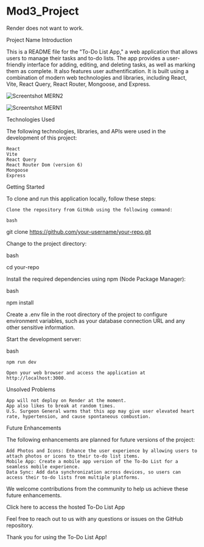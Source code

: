 # Mod3_Project

Render does not want to work. 

Project Name
Introduction

This is a README file for the "To-Do List App," a web application that allows users to manage their tasks and to-do lists. The app provides a user-friendly interface for adding, editing, and deleting tasks, as well as marking them as complete. It also features user authentification. It is built using a combination of modern web technologies and libraries, including React, Vite, React Query, React Router, Mongoose, and Express.

![Screentshot MERN2](https://github.com/Francis-Ngo/Mod3_Project/assets/61007336/e2681464-38c8-46e7-bc26-0707540f3f92)

![Screentshot MERN1](https://github.com/Francis-Ngo/Mod3_Project/assets/61007336/33d5eb60-e5b0-4052-ad21-154d65e47264)

Technologies Used

The following technologies, libraries, and APIs were used in the development of this project:

    React
    Vite
    React Query
    React Router Dom (version 6)
    Mongoose
    Express

Getting Started

To clone and run this application locally, follow these steps:

    Clone the repository from GitHub using the following command:

    bash

git clone https://github.com/your-username/your-repo.git

Change to the project directory:

bash

cd your-repo

Install the required dependencies using npm (Node Package Manager):

bash

npm install

Create a .env file in the root directory of the project to configure environment variables, such as your database connection URL and any other sensitive information.

Start the development server:

bash

    npm run dev

    Open your web browser and access the application at http://localhost:3000.

Unsolved Problems
    
    App will not deploy on Render at the moment.
    App also likes to break at random times. 
    U.S. Surgeon General warms that this app may give user elevated heart rate, hypertension, and cause spontaneous combustion.

Future Enhancements

The following enhancements are planned for future versions of the project:

    Add Photos and Icons: Enhance the user experience by allowing users to attach photos or icons to their to-do list items.
    Mobile App: Create a mobile app version of the To-Do List for a seamless mobile experience.
    Data Sync: Add data synchronization across devices, so users can access their to-do lists from multiple platforms.

We welcome contributions from the community to help us achieve these future enhancements.

Click here to access the hosted To-Do List App

Feel free to reach out to us with any questions or issues on the GitHub repository.

Thank you for using the To-Do List App!
